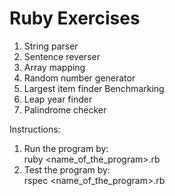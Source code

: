 # Ruby Exercises

1. String parser
2. Sentence reverser
3. Array mapping
4. Random number generator
5. Largest item finder Benchmarking
6. Leap year finder
7. Palindrome checker

Instructions:
1. Run the program by:  
ruby <name_of_the_program>.rb
2. Test the program by:  
rspec <name_of_the_program>.rb

